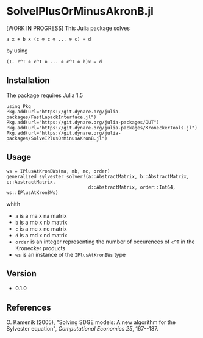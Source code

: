 # SolveIPlusOrMinusAkronB.jl

[WORK IN PROGRESS] This Julia package solves
```
a x + b x (c ⊗ c ⊗ ... ⊗ c) = d
```
by using
```
(I- c^T ⊗ c^T ⊗ ... ⊗ c^T ⊗ b)x = d
```

## Installation
The package requires Julia 1.5
```
using Pkg
Pkg.add(url="https://git.dynare.org/julia-packages/FastLapackInterface.jl")
Pkg.add(url="https://git.dynare.org/julia-packages/QUT")
Pkg.add(url="https://git.dynare.org/julia-packages/KroneckerTools.jl")
Pkg.add(url="https://git.dynare.org/julia-packages/SolveIPlusOrMinusAKronB.jl")
```

## Usage

```
ws = IPlusAtKronBWs(ma, mb, mc, order)
generalized_sylvester_solver!(a::AbstractMatrix, b::AbstractMatrix, c::AbstractMatrix,
                              d::AbstractMatrix, order::Int64, ws::IPlusAtKronBWs)
```
whith
 - `a` is a ma x na matrix
 - `b` is a mb x nb matrix
 - `c` is a mc x nc matrix
 - `d` is a md x nd matrix
 - `order` is an integer representing the number of occurences of `c^T` in the Kronecker products
 - `ws` is an instance of the `IPlusAtKronBWs` type   

## Version
  - 0.1.0
## References
O. Kamenik (2005), "Solving SDGE models: A new algorithm for the Sylvester
  equation", <i>Computational Economics 25</i>, 167--187.
